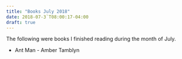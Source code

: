 ```yaml
---
title: "Books July 2018"
date: 2018-07-3`T08:00:17-04:00
draft: true
---
```


The following were books I finished reading during the month of July.

* Ant Man - Amber Tamblyn

